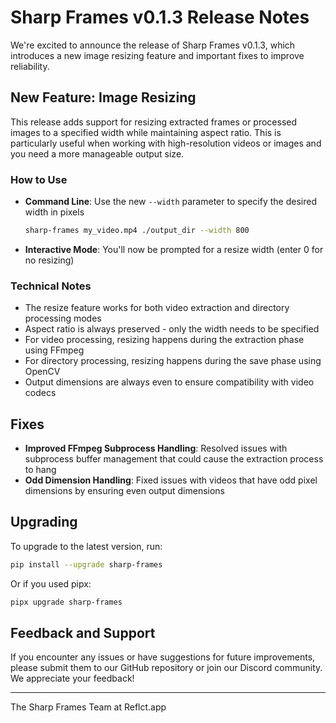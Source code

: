 # Sharp Frames v0.1.3 Release Notes

We're excited to announce the release of Sharp Frames v0.1.3, which introduces a new image resizing feature and important fixes to improve reliability.

## New Feature: Image Resizing

This release adds support for resizing extracted frames or processed images to a specified width while maintaining aspect ratio. This is particularly useful when working with high-resolution videos or images and you need a more manageable output size.

### How to Use

- **Command Line**: Use the new `--width` parameter to specify the desired width in pixels
  ```bash
  sharp-frames my_video.mp4 ./output_dir --width 800
  ```

- **Interactive Mode**: You'll now be prompted for a resize width (enter 0 for no resizing)

### Technical Notes

- The resize feature works for both video extraction and directory processing modes
- Aspect ratio is always preserved - only the width needs to be specified
- For video processing, resizing happens during the extraction phase using FFmpeg
- For directory processing, resizing happens during the save phase using OpenCV
- Output dimensions are always even to ensure compatibility with video codecs

## Fixes

- **Improved FFmpeg Subprocess Handling**: Resolved issues with subprocess buffer management that could cause the extraction process to hang
- **Odd Dimension Handling**: Fixed issues with videos that have odd pixel dimensions by ensuring even output dimensions

## Upgrading

To upgrade to the latest version, run:

```bash
pip install --upgrade sharp-frames
```

Or if you used pipx:

```bash
pipx upgrade sharp-frames
```

## Feedback and Support

If you encounter any issues or have suggestions for future improvements, please submit them to our GitHub repository or join our Discord community. We appreciate your feedback!

---

The Sharp Frames Team at Reflct.app 